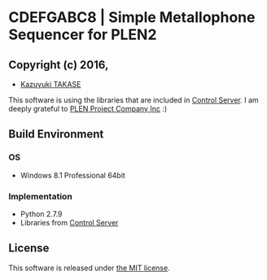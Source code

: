 CDEFGABC8 | Simple Metallophone Sequencer for PLEN2
===============================================================================

## Copyright (c) 2016,
- [Kazuyuki TAKASE](https://github.com/Guvalif)

This software is using the libraries that are included in [Control Server](https://github.com/plenprojectcompany/plen-ControlServer).
I am deeply grateful to [PLEN Project Company Inc](https://plen.jp) :)


## Build Environment
### OS
- Windows 8.1 Professional 64bit

### Implementation
- Python 2.7.9
- Libraries from [Control Server](https://github.com/plenprojectcompany/plen-ControlServer)


## License
This software is released under [the MIT license](https://opensource.org/licenses/mit-license.php).